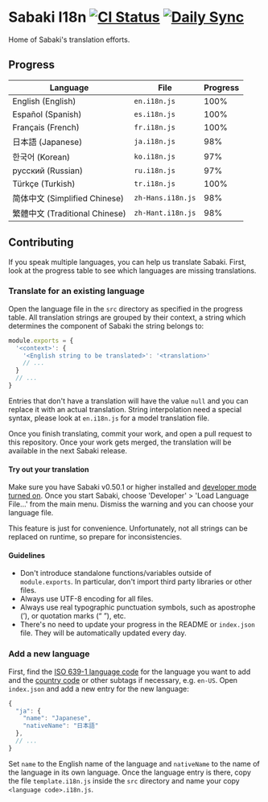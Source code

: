 # Sabaki I18n [![CI Status](https://github.com/SabakiHQ/sabaki-i18n/workflows/CI/badge.svg?branch=master&event=push)](https://github.com/SabakiHQ/sabaki-i18n/actions) [![Daily Sync](https://github.com/SabakiHQ/sabaki-i18n/workflows/Daily%20Sync/badge.svg?branch=master)](https://github.com/SabakiHQ/sabaki-i18n/actions)

Home of Sabaki's translation efforts.

## Progress

<!-- begin-progress-table -->

| Language                       | File              | Progress |
| ------------------------------ | ----------------- | -------- |
| English (English)              | `en.i18n.js`      | 100%     |
| Español (Spanish)              | `es.i18n.js`      | 100%     |
| Français (French)              | `fr.i18n.js`      | 100%     |
| 日本語 (Japanese)              | `ja.i18n.js`      | 98%      |
| 한국어 (Korean)                | `ko.i18n.js`      | 97%      |
| русский (Russian)              | `ru.i18n.js`      | 97%      |
| Türkçe (Turkish)               | `tr.i18n.js`      | 100%     |
| 简体中文 (Simplified Chinese)  | `zh-Hans.i18n.js` | 98%      |
| 繁體中文 (Traditional Chinese) | `zh-Hant.i18n.js` | 98%      |

<!-- end-progress-table -->

## Contributing

If you speak multiple languages, you can help us translate Sabaki. First, look
at the progress table to see which languages are missing translations.

### Translate for an existing language

Open the language file in the `src` directory as specified in the progress
table. All translation strings are grouped by their context, a string which
determines the component of Sabaki the string belongs to:

```js
module.exports = {
  '<context>': {
    '<English string to be translated>': '<translation>'
    // ...
  }
  // ...
}
```

Entries that don't have a translation will have the value `null` and you can
replace it with an actual translation. String interpolation need a special
syntax, please look at `en.i18n.js` for a model translation file.

Once you finish translating, commit your work, and open a pull request to this
repository. Once your work gets merged, the translation will be available in the
next Sabaki release.

#### Try out your translation

Make sure you have Sabaki v0.50.1 or higher installed and
[developer mode turned on](https://github.com/SabakiHQ/Sabaki/blob/master/docs/guides/debugging.md).
Once you start Sabaki, choose 'Developer' > 'Load Language File…' from the main
menu. Dismiss the warning and you can choose your language file.

This feature is just for convenience. Unfortunately, not all strings can be
replaced on runtime, so prepare for inconsistencies.

#### Guidelines

- Don't introduce standalone functions/variables outside of `module.exports`. In
  particular, don't import third party libraries or other files.
- Always use UTF-8 encoding for all files.
- Always use real typographic punctuation symbols, such as apostrophe (’), or
  quotation marks (“ ”), etc.
- There's no need to update your progress in the README or `index.json` file.
  They will be automatically updated every day.

### Add a new language

First, find the
[ISO 639-1 language code](https://en.wikipedia.org/wiki/List_of_ISO_639-1_codes)
for the language you want to add and the
[country code](https://en.wikipedia.org/wiki/List_of_ISO_3166_country_codes) or
other subtags if necessary, e.g. `en-US`. Open `index.json` and add a new entry
for the new language:

```js
{
  "ja": {
    "name": "Japanese",
    "nativeName": "日本語"
  },
  // ...
}
```

Set `name` to the English name of the language and `nativeName` to the name of
the language in its own language. Once the language entry is there, copy the
file `template.i18n.js` inside the `src` directory and name your copy
`<language code>.i18n.js`.

